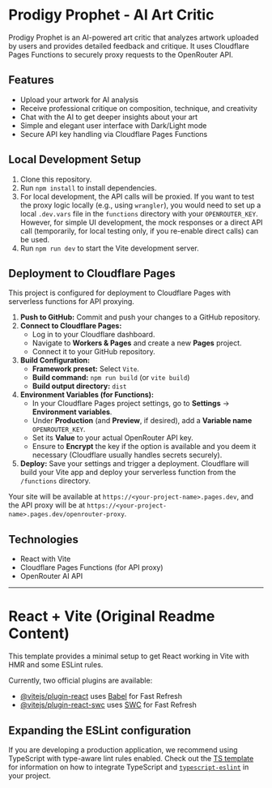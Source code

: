 # Prodigy Prophet - AI Art Critic

Prodigy Prophet is an AI-powered art critic that analyzes artwork uploaded by users and provides detailed feedback and critique. It uses Cloudflare Pages Functions to securely proxy requests to the OpenRouter API.

## Features
- Upload your artwork for AI analysis
- Receive professional critique on composition, technique, and creativity
- Chat with the AI to get deeper insights about your art
- Simple and elegant user interface with Dark/Light mode
- Secure API key handling via Cloudflare Pages Functions

## Local Development Setup
1. Clone this repository.
2. Run `npm install` to install dependencies.
3. For local development, the API calls will be proxied. If you want to test the proxy logic locally (e.g., using `wrangler`), you would need to set up a local `.dev.vars` file in the `functions` directory with your `OPENROUTER_KEY`. However, for simple UI development, the mock responses or a direct API call (temporarily, for local testing only, if you re-enable direct calls) can be used.
4. Run `npm run dev` to start the Vite development server.

## Deployment to Cloudflare Pages

This project is configured for deployment to Cloudflare Pages with serverless functions for API proxying.

1.  **Push to GitHub:** Commit and push your changes to a GitHub repository.
2.  **Connect to Cloudflare Pages:**
    *   Log in to your Cloudflare dashboard.
    *   Navigate to **Workers & Pages** and create a new **Pages** project.
    *   Connect it to your GitHub repository.
3.  **Build Configuration:**
    *   **Framework preset:** Select `Vite`.
    *   **Build command:** `npm run build` (or `vite build`)
    *   **Build output directory:** `dist`
4.  **Environment Variables (for Functions):**
    *   In your Cloudflare Pages project settings, go to **Settings** -> **Environment variables**.
    *   Under **Production** (and **Preview**, if desired), add a **Variable name** `OPENROUTER_KEY`.
    *   Set its **Value** to your actual OpenRouter API key.
    *   Ensure to **Encrypt** the key if the option is available and you deem it necessary (Cloudflare usually handles secrets securely).
5.  **Deploy:** Save your settings and trigger a deployment. Cloudflare will build your Vite app and deploy your serverless function from the `/functions` directory.

Your site will be available at `https://<your-project-name>.pages.dev`, and the API proxy will be at `https://<your-project-name>.pages.dev/openrouter-proxy`.

## Technologies
- React with Vite
- Cloudflare Pages Functions (for API proxy)
- OpenRouter AI API

---

# React + Vite (Original Readme Content)

This template provides a minimal setup to get React working in Vite with HMR and some ESLint rules.

Currently, two official plugins are available:

- [@vitejs/plugin-react](https://github.com/vitejs/vite-plugin-react/blob/main/packages/plugin-react) uses [Babel](https://babeljs.io/) for Fast Refresh
- [@vitejs/plugin-react-swc](https://github.com/vitejs/vite-plugin-react/blob/main/packages/plugin-react-swc) uses [SWC](https://swc.rs/) for Fast Refresh

## Expanding the ESLint configuration

If you are developing a production application, we recommend using TypeScript with type-aware lint rules enabled. Check out the [TS template](https://github.com/vitejs/vite/tree/main/packages/create-vite/template-react-ts) for information on how to integrate TypeScript and [`typescript-eslint`](https://typescript-eslint.io) in your project.
